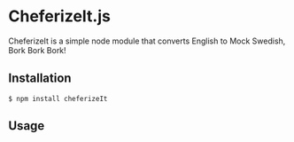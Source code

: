 CheferizeIt.js
==============

CheferizeIt is a simple node module that converts English to Mock Swedish, Bork Bork Bork!

Installation
------------

<pre><code>$ npm install cheferizeIt</code></pre>

Usage
------


